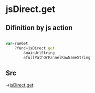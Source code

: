# jsDirect.get

## Difinition by js action

```js.js

var=runGet
	?func=jsDirect.get
		&mainUrlString
		&fullPathOrFannelRawNameString
```

## Src

->[jsDirect.get](https://github.com/puutaro/CommandClick/blob/master/app/src/main/java/com/puutaro/commandclick/fragment_lib/terminal_fragment/js_interface/JsDirect.kt#L44)


